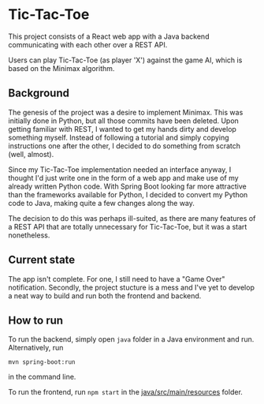 # Tic-Tac-Toe
This project consists of a React web app with a Java backend communicating with each other over a REST API.

Users can play Tic-Tac-Toe (as player 'X') against the game AI, which is based on the Minimax algorithm.

## Background
The genesis of the project was a desire to implement Minimax. This was initially done in Python, but all those commits have been deleted. Upon getting familiar with REST, I wanted to get my hands dirty and develop something myself. Instead of following a tutorial and simply copying instructions one after the other, I decided to do something from scratch (well, almost).

Since my Tic-Tac-Toe implementation needed an interface anyway, I thought I'd just write one in the form of a web app and make use of my already written Python code. With Spring Boot looking far more attractive than the frameworks available for Python, I decided to convert my Python code to Java, making quite a few changes along the way.

The decision to do this was perhaps ill-suited, as there are many features of a REST API that are totally unnecessary for Tic-Tac-Toe, but it was a start nonetheless.

## Current state
The app isn't complete. For one, I still need to have a "Game Over" notification. Secondly, the project stucture is a mess and I've yet to develop a neat way to build and run both the frontend and backend.

## How to run
To run the backend, simply open `java` folder in a Java environment and run. Alternatively, run
```
mvn spring-boot:run
```
in the command line.

To run the frontend, run `npm start` in the [java/src/main/resources](resources) folder.

